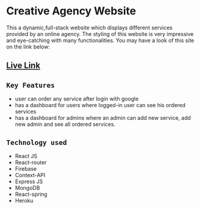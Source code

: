 # Creative Agency Website

This a dynamic,full-stack website which displays different services provided by an online agency. The styling of this website is very impressive and eye-catching with many functionalities. You may have a look of this site on the link below:

## [Live Link](https://creative-agency-f621f.firebaseapp.com/)



## `Key Features`

- user can order any service after login with google
- has a dashboard for users where logged-in user can see his ordered services
- has a dashboard for admins where an admin can add new service, add new admin and see all
  ordered services.

## `Technology used`

- React JS
- React-router
- Firebase
- Context-API
- Express JS
- MongoDB
- React-spring
- Heroku
